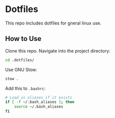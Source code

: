 # Dotfiles

This repo includes dotfiles for gneral linux use.

## How to Use

Clone this repo.
Navigate into the project directory:

```bash
cd .dotfiles/
```

Use GNU Stow:

```bash
stow .
```

Add this to `.bashrc`:

```bash
# Load in aliases if it exists
if [ -f ~/.bash_aliases ]; then
    source ~/.bash_aliases
fi
```
